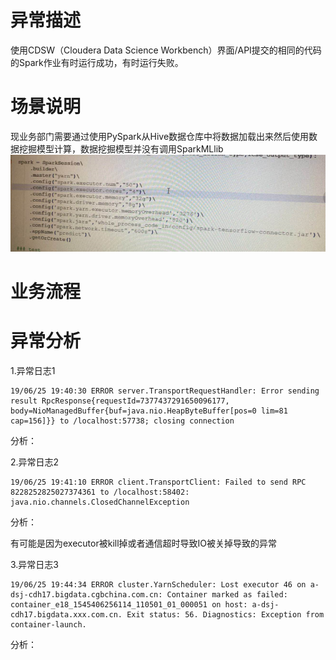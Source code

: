 # 异常描述

使用CDSW（Cloudera Data Science Workbench）界面/API提交的相同的代码的Spark作业有时运行成功，有时运行失败。



# 场景说明

现业务部门需要通过使用PySpark从Hive数据仓库中将数据加载出来然后使用数据挖掘模型计算，数据挖掘模型并没有调用SparkMLlib![1561617413293](.image/fixcdswSubmitJobToYarn.assets/1561617413293.png)



# 业务流程





# 异常分析

1.异常日志1

```shell
19/06/25 19:40:30 ERROR server.TransportRequestHandler: Error sending result RpcResponse{requestId=7377437291650096177, body=NioManagedBuffer{buf=java.nio.HeapByteBuffer[pos=0 lim=81 cap=156]}} to /localhost:57738; closing connection
```

分析：



2.异常日志2

```shell
19/06/25 19:41:10 ERROR client.TransportClient: Failed to send RPC 8228252825027374361 to /localhost:58402: java.nio.channels.ClosedChannelException
```

分析：

有可能是因为executor被kill掉或者通信超时导致IO被关掉导致的异常



3.异常日志3

```shell
19/06/25 19:44:34 ERROR cluster.YarnScheduler: Lost executor 46 on a-dsj-cdh17.bigdata.cgbchina.com.cn: Container marked as failed: container_e18_1545406256114_110501_01_000051 on host: a-dsj-cdh17.bigdata.xxx.com.cn. Exit status: 56. Diagnostics: Exception from container-launch.
```

分析：

